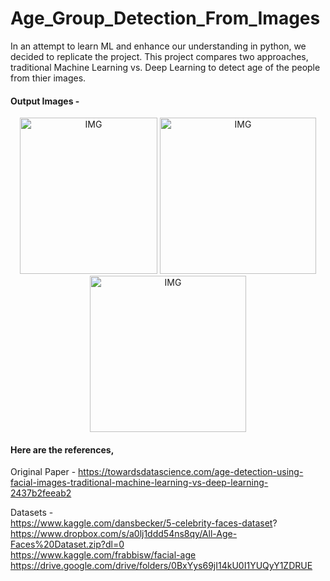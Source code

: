 # Age_Group_Detection_From_Images



In an attempt to learn ML and enhance our understanding in python, we decided to replicate the project. This project compares two approaches, traditional Machine Learning vs. Deep Learning to detect age of the people from thier images.
  
  


#### Output Images - 
<p align = 'center'>
 <img height=250 width = 220 src="https://drive.google.com/uc?export=view&id=105WDA3bD5OG2BTQC3SvOQE4pqT5VrbBf" alt="IMG" /> 
 <img height=250 src="https://drive.google.com/uc?export=view&id=10d5986MYq2yQPaAf8OynSvflFnMRNILj" alt="IMG" /> 
 <img height=250 src="https://drive.google.com/uc?export=view&id=10M8bSN5bco6Sh1NVYHnYdQaY7QI_gDZO" alt="IMG" />
</p>


#### Here are the references,

Original Paper - <https://towardsdatascience.com/age-detection-using-facial-images-traditional-machine-learning-vs-deep-learning-2437b2feeab2>  
  
Datasets -  
  https://www.kaggle.com/dansbecker/5-celebrity-faces-dataset?  
  https://www.dropbox.com/s/a0lj1ddd54ns8qy/All-Age-Faces%20Dataset.zip?dl=0    
  https://www.kaggle.com/frabbisw/facial-age  
  https://drive.google.com/drive/folders/0BxYys69jI14kU0I1YUQyY1ZDRUE
